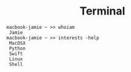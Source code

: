 <h1 align="center">Terminal</h1>

``` 
macbook-jamie ~ >> whoiam
 Jamie
macbook-jamie ~ >> interests -help
 MacOSX
 Python
 Swift
 Linux
 Shell
